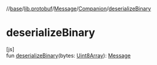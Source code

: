 //[base](../../../../index.md)/[lib.protobuf](../../index.md)/[Message](../index.md)/[Companion](index.md)/[deserializeBinary](deserialize-binary.md)

# deserializeBinary

[js]\
fun [deserializeBinary](deserialize-binary.md)(bytes: [Uint8Array](https://kotlinlang.org/api/latest/jvm/stdlib/org.khronos.webgl/-uint8-array/index.html)): [Message](../index.md)
